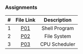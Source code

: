 ### Assignments ###

| #  |  File Link  | Description  |
|:--:|:-----------:|:------------:|
| 1| [P01](https://github.com/jonscales/5143-opsys-102/tree/main/Assignments/P01)| Shell Program|
|2| [P02](https://github.com/jonscales/5143-opsys-102/tree/main/Assignments/P02) |File System |
|3|[P03](https://github.com/jonscales/5143-opsys-102/tree/main/Assignments/P03) | CPU Scheduler|
